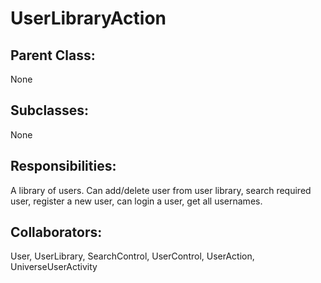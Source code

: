 # UserLibraryAction

## Parent Class:
None

## Subclasses:
None

## Responsibilities:
A library of users. Can add/delete user from user library, search required user, register a new user, can login a user, get all usernames.

## Collaborators:
User, UserLibrary, SearchControl, UserControl, UserAction, UniverseUserActivity
